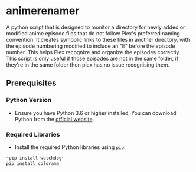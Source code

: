 # animerenamer
A python script that is designed to monitor a directory for newly added or modified anime episode files that do not follow Plex's preferred naming convention. It creates symbolic links to these files in another directory, with the episode numbering modified to include an "E" before the episode number. This helps Plex recognize and organize the episodes correctly. This script is only useful if those episodes are not in the same folder, if they're in the same folder then plex has no issue recognising them.

## Prerequisites

### Python Version

- Ensure you have Python 3.6 or higher installed. You can download Python from the [official website](https://www.python.org/downloads/).

### Required Libraries

- Install the required Python libraries using `pip`:

```sh
~pip install watchdog~
pip install colorama
